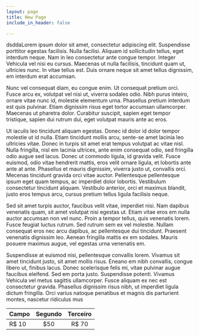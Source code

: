 ```yaml
---
layout: page
title: New Page
include_in_header: false

---
```

dsddaLorem ipsum dolor sit amet, consectetur adipiscing elit. Suspendisse porttitor egestas facilisis. Nulla facilisi. Aliquam id sollicitudin tellus, eget interdum neque. Nam in leo consectetur ante congue tempor. Integer Vehicula vel nisi eu cursus. Maecenas ut nulla facilisis, tincidunt quam ut, ultricies nunc. In vitae tellus est. Duis ornare neque sit amet tellus dignissim, em interdum erat accumsan.

Nunc vel consequat diam, eu congue enim. Ut consequat pretium orci. Fusce arcu ex, volutpat vel nisi ut, viverra sodales odio. Nibh purus inteiro, ornare vitae nunc id, molestie elementum urna. Phasellus pretium interdum est quis pulvinar. Etiam dignissim risus eget tortor accumsan ullamcorper. Maecenas ut pharetra dolor. Curabitur suscipit, sapien eget tempor tristique, sapien dui rutrum dui, eget volutpat mauris ante ac eros.

Ut iaculis leo tincidunt aliquam egestas. Donec id dolor id dolor tempor molestie ut id nulla. Etiam tincidunt mollis arcu, sente-se amet lacinia leo ultricies vitae. Donec in turpis sit amet erat tempus volutpat ac vitae nisl. Nulla fringilla, nisl em lacinia ultrices, ante enim consequat odio, sed fringilla odio augue sed lacus. Donec ut commodo ligula, id gravida velit. Fusce euismod, odio vitae hendrerit mattis, eros velit ornare ligula, et lobortis ante ante at ante. Phasellus et mauris dignissim, viverra justo ut, convallis orci. Mecenas tincidunt gravida orci vitae auctor. Pellentesque pellentesque ipsum eget quam tempus, ac imperdiet dolor lobortis. Vestibulum consectetur tincidunt aliquam. Vestíbulo anterior, orci et maximus blandit, justo eros tempus arcu, cursus pretium tellus ligula facilisis neque.

Sed sit amet turpis auctor, faucibus velit vitae, imperdiet nisi. Nam dapibus venenatis quam, sit amet volutpat nisi egestas ut. Etiam vitae eros em nulla auctor accumsan non vel nunc. Proin a tempor tellus, quis venenatis lorem. Fusce feugiat luctus rutrum. Sed rutrum sem ex vel molestie. Nullam consequat eros nec arcu dapibus, ac pellentesque dui tincidunt. Praesent venenatis dignissim leo. Aenean fringilla mattis ex em sodales. Mauris posuere maximus augue, vel egestas urna venenatis em.

Suspendisse at euismod nisi, pellentesque convallis lorem. Vivamus sit amet tincidunt justo, sit amet mollis risus. Eneano em nibh convallis, congue libero ut, finibus lacus. Donec scelerisque felis mi, vitae pulvinar augue faucibus eleifend. Sed em porta justo. Suspendisse potenti. Vivamus Vehicula vel metus sagittis ullamcorper. Fusce aliquam ex nec est consectetur gravida. Phasellus dignissim risus nibh, ut imperdiet ligula dictum fringilla. Orci varius natoque penatibus et magnis dis parturient montes, nascetur ridiculus mus

| Campo  | Segundo  | Terceiro  |
|--------|:--------:|:---------:|
| R$ 10  | $50      | R$ 70     |
